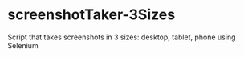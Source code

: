 # screenshotTaker-3Sizes
Script that takes screenshots in 3 sizes: desktop, tablet, phone using Selenium
